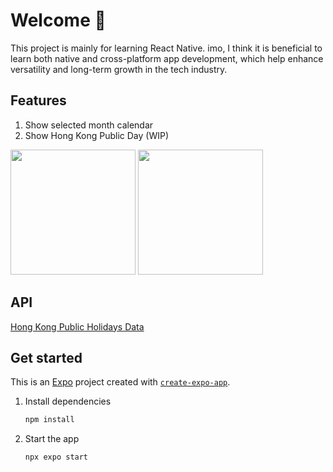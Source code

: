 # Welcome 👋

This project is mainly for learning React Native. imo, I think it is beneficial to learn both native and cross-platform app development, which help enhance versatility and long-term growth in the tech industry.

## Features

1. Show selected month calendar
2. Show Hong Kong Public Day (WIP)

<img src="https://github.com/user-attachments/assets/2f6c5b95-318e-4174-a0f9-d6a8669ba3b7" width="200"/>
<img src="https://github.com/user-attachments/assets/3c62c399-9153-478a-be9a-45a614af7706" width="200"/>

## API

[Hong Kong Public Holidays Data](https://data.gov.hk/en-data/dataset/hk-dpo-statistic-cal)

## Get started

This is an [Expo](https://expo.dev) project created with [`create-expo-app`](https://www.npmjs.com/package/create-expo-app).

1. Install dependencies

   ```bash
   npm install
   ```
2. Start the app

   ```bash
   npx expo start
   ```